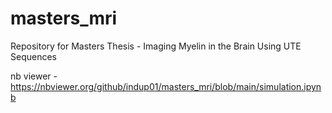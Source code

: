 # masters_mri
Repository for Masters Thesis - Imaging Myelin in the Brain Using UTE Sequences 

nb viewer - https://nbviewer.org/github/indup01/masters_mri/blob/main/simulation.ipynb
